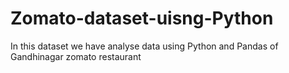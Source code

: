 # Zomato-dataset-uisng-Python
In this dataset we have analyse data using Python and Pandas of Gandhinagar zomato restaurant
